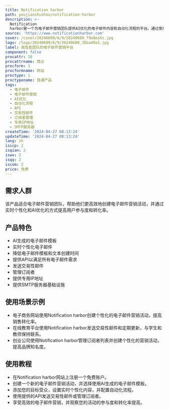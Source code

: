 ```yaml
---
title: Notification harbor
path: youjianzhushou/notification-harbor
description: >-
  Notification
  harbor是一个为电子邮件营销团队提供AI优化的电子邮件内容和自动化流程的平台。通过使用LLM技术，我们可以在短短5分钟内创建高性能的电子邮件营销内容，并且随着时间的推移，产品甚至可以自我优化。我们的平台简化了电子邮件营销活动的方式，确保每个活动都能精准地与您的目标受众建立联系。AI生成的电子邮件模板根据您提供的信息和要求选择最合适的模板。实时个性化电子邮件可以提高用户参与度和转化率，并根据每个用户实时定制内容。AI驱动的电子邮件营销使您的团队在创建电子邮件模板和文本方面节省了60％的时间。
source: 'https://www.notificationharbor.com'
cover: /cover/20240609/6/9/20240609_f9a8ea5c.jpg
logo: /logo/20240609/6/9/20240609_3bbad9a1.jpg
label: 高性能团队的电子邮件营销平台
component: false
procattr: 10
procattrname: 商业
procform: 1
procformname: 网站
proctype: 1
proctypename: 普通产品
tags:
  - 电子邮件
  - 电子邮件营销
  - AI优化
  - 自动化流程
  - API
  - 交易性邮件
  - 订阅者管理
  - 专用IP地址
  - SMTP服务器
createTime: '2024-04-27 08:13:24'
updateTime: '2024-04-27 08:13:24'
lang: zh
isicp: 2
isqian: 2
iswx: 2
isqq: 2
iscom: 2
price: 免费
---
```




## 需求人群
该产品适合电子邮件营销团队，帮助他们更高效地创建电子邮件营销活动，并通过实时个性化和AI优化的方式提高用户参与度和转化率。

## 产品特色
* AI生成的电子邮件模板
* 实时个性化电子邮件
* 降低电子邮件模板和文本创建时间
* 提供API以满足所有电子邮件需求
* 发送交易性邮件
* 管理订阅者
* 提供专用IP地址
* 提供SMTP服务器基础设施

## 使用场景示例
* 电子商务网站使用Notification harbor创建个性化的电子邮件营销活动，提高销售转化率。
* 在线教育平台使用Notification harbor发送交易性邮件和定期更新，与学生和教师保持联系。
* 创业公司使用Notification harbor管理订阅者列表并创建个性化的营销活动，提高品牌知名度。

## 使用教程
* 在Notification harbor网站上注册一个免费账户。
* 创建一个新的电子邮件营销活动，并选择使用AI生成的电子邮件模板。
* 添加您的目标受众，设置实时个性化内容，并配置自动化流程。
* 使用提供的API发送交易性邮件或管理订阅者。
* 享受高效的电子邮件营销，并观察您的活动的参与度和转化率提高。

  
